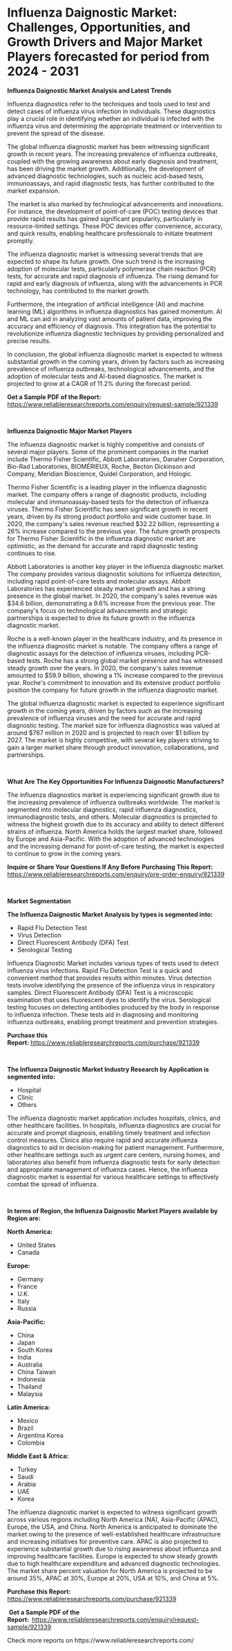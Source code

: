 <p><h1>Influenza Daignostic Market: Challenges, Opportunities, and Growth Drivers and Major Market Players forecasted for period from 2024 - 2031</h1></p><p><strong>Influenza Daignostic Market Analysis and Latest Trends</strong></p>
<p><p>Influenza diagnostics refer to the techniques and tools used to test and detect cases of influenza virus infection in individuals. These diagnostics play a crucial role in identifying whether an individual is infected with the influenza virus and determining the appropriate treatment or intervention to prevent the spread of the disease. </p><p>The global influenza diagnostic market has been witnessing significant growth in recent years. The increasing prevalence of influenza outbreaks, coupled with the growing awareness about early diagnosis and treatment, has been driving the market growth. Additionally, the development of advanced diagnostic technologies, such as nucleic acid-based tests, immunoassays, and rapid diagnostic tests, has further contributed to the market expansion.</p><p>The market is also marked by technological advancements and innovations. For instance, the development of point-of-care (POC) testing devices that provide rapid results has gained significant popularity, particularly in resource-limited settings. These POC devices offer convenience, accuracy, and quick results, enabling healthcare professionals to initiate treatment promptly.</p><p>The influenza diagnostic market is witnessing several trends that are expected to shape its future growth. One such trend is the increasing adoption of molecular tests, particularly polymerase chain reaction (PCR) tests, for accurate and rapid diagnosis of influenza. The rising demand for rapid and early diagnosis of influenza, along with the advancements in PCR technology, has contributed to the market growth.</p><p>Furthermore, the integration of artificial intelligence (AI) and machine learning (ML) algorithms in influenza diagnostics has gained momentum. AI and ML can aid in analyzing vast amounts of patient data, improving the accuracy and efficiency of diagnosis. This integration has the potential to revolutionize influenza diagnostic techniques by providing personalized and precise results.</p><p>In conclusion, the global influenza diagnostic market is expected to witness substantial growth in the coming years, driven by factors such as increasing prevalence of influenza outbreaks, technological advancements, and the adoption of molecular tests and AI-based diagnostics. The market is projected to grow at a CAGR of 11.2% during the forecast period.</p></p>
<p><strong>Get a Sample PDF of the Report:&nbsp;</strong> <a href="https://www.reliableresearchreports.com/enquiry/request-sample/921339">https://www.reliableresearchreports.com/enquiry/request-sample/921339</a></p>
<p>&nbsp;</p>
<p><strong>Influenza Daignostic Major Market Players</strong></p>
<p><p>The influenza diagnostic market is highly competitive and consists of several major players. Some of the prominent companies in the market include Thermo Fisher Scientific, Abbott Laboratories, Danaher Corporation, Bio-Rad Laboratories, BIOMÉRIEUX, Roche, Becton Dickinson and Company, Meridian Bioscience, Quidel Corporation, and Hologic.</p><p>Thermo Fisher Scientific is a leading player in the influenza diagnostic market. The company offers a range of diagnostic products, including molecular and immunoassay-based tests for the detection of influenza viruses. Thermo Fisher Scientific has seen significant growth in recent years, driven by its strong product portfolio and wide customer base. In 2020, the company's sales revenue reached $32.22 billion, representing a 26% increase compared to the previous year. The future growth prospects for Thermo Fisher Scientific in the influenza diagnostic market are optimistic, as the demand for accurate and rapid diagnostic testing continues to rise.</p><p>Abbott Laboratories is another key player in the influenza diagnostic market. The company provides various diagnostic solutions for influenza detection, including rapid point-of-care tests and molecular assays. Abbott Laboratories has experienced steady market growth and has a strong presence in the global market. In 2020, the company's sales revenue was $34.6 billion, demonstrating a 9.6% increase from the previous year. The company's focus on technological advancements and strategic partnerships is expected to drive its future growth in the influenza diagnostic market.</p><p>Roche is a well-known player in the healthcare industry, and its presence in the influenza diagnostic market is notable. The company offers a range of diagnostic assays for the detection of influenza viruses, including PCR-based tests. Roche has a strong global market presence and has witnessed steady growth over the years. In 2020, the company's sales revenue amounted to $59.9 billion, showing a 1% increase compared to the previous year. Roche's commitment to innovation and its extensive product portfolio position the company for future growth in the influenza diagnostic market.</p><p>The global influenza diagnostic market is expected to experience significant growth in the coming years, driven by factors such as the increasing prevalence of influenza viruses and the need for accurate and rapid diagnostic testing. The market size for influenza diagnostics was valued at around $767 million in 2020 and is projected to reach over $1 billion by 2027. The market is highly competitive, with several key players striving to gain a larger market share through product innovation, collaborations, and partnerships.</p></p>
<p>&nbsp;</p>
<p><strong>What Are The Key Opportunities For Influenza Daignostic Manufacturers?</strong></p>
<p><p>The influenza diagnostics market is experiencing significant growth due to the increasing prevalence of influenza outbreaks worldwide. The market is segmented into molecular diagnostics, rapid influenza diagnostics, immunodiagnostic tests, and others. Molecular diagnostics is projected to witness the highest growth due to its accuracy and ability to detect different strains of influenza. North America holds the largest market share, followed by Europe and Asia-Pacific. With the adoption of advanced technologies and the increasing demand for point-of-care testing, the market is expected to continue to grow in the coming years.</p></p>
<p><strong>Inquire or Share Your Questions If Any Before Purchasing This Report:</strong> <a href="https://www.reliableresearchreports.com/enquiry/pre-order-enquiry/921339">https://www.reliableresearchreports.com/enquiry/pre-order-enquiry/921339</a></p>
<p>&nbsp;</p>
<p><strong>Market Segmentation</strong></p>
<p><strong>The Influenza Daignostic Market Analysis by types is segmented into:</strong></p>
<p><ul><li>Rapid Flu Detection Test</li><li>Virus Detection</li><li>Direct Fluorescent Antibody (DFA) Test</li><li>Serological Testing</li></ul></p>
<p><p>Influenza Diagnostic Market includes various types of tests used to detect influenza virus infections. Rapid Flu Detection Test is a quick and convenient method that provides results within minutes. Virus detection tests involve identifying the presence of the influenza virus in respiratory samples. Direct Fluorescent Antibody (DFA) Test is a microscopic examination that uses fluorescent dyes to identify the virus. Serological testing focuses on detecting antibodies produced by the body in response to influenza infection. These tests aid in diagnosing and monitoring influenza outbreaks, enabling prompt treatment and prevention strategies.</p></p>
<p><strong>Purchase this Report:&nbsp;</strong><a href="https://www.reliableresearchreports.com/purchase/921339">https://www.reliableresearchreports.com/purchase/921339</a></p>
<p>&nbsp;</p>
<p><strong>The Influenza Daignostic Market Industry Research by Application is segmented into:</strong></p>
<p><ul><li>Hospital</li><li>Clinic</li><li>Others</li></ul></p>
<p><p>The influenza diagnostic market application includes hospitals, clinics, and other healthcare facilities. In hospitals, influenza diagnostics are crucial for accurate and prompt diagnosis, enabling timely treatment and infection control measures. Clinics also require rapid and accurate influenza diagnostics to aid in decision-making for patient management. Furthermore, other healthcare settings such as urgent care centers, nursing homes, and laboratories also benefit from influenza diagnostic tests for early detection and appropriate management of influenza cases. Hence, the influenza diagnostic market is essential for various healthcare settings to effectively combat the spread of influenza.</p></p>
<p>&nbsp;</p>
<p><strong>In terms of Region, the Influenza Daignostic Market Players available by Region are:</strong></p>
<p>
    <p> <strong> North America: </strong>
        <ul>
            <li>United States</li>
            <li>Canada</li>
        </ul>
        </p> 
    <p> <strong> Europe: </strong>
        <ul>
            <li>Germany</li>
            <li>France</li>
            <li>U.K.</li>
            <li>Italy</li>
            <li>Russia</li>
        </ul>
        </p> 
    <p> <strong> Asia-Pacific: </strong>
        <ul>
            <li>China</li>
            <li>Japan</li>
            <li>South Korea</li>
            <li>India</li>
            <li>Australia</li>
            <li>China Taiwan</li>
            <li>Indonesia</li>
            <li>Thailand</li>
            <li>Malaysia</li>
        </ul>
        </p> 
    <p> <strong> Latin America: </strong>
        <ul>
            <li>Mexico</li>
            <li>Brazil</li>
            <li>Argentina Korea</li>
            <li>Colombia</li>
        </ul>
        </p> 
    <p> <strong> Middle East & Africa: </strong>
        <ul>
            <li>Turkey</li>
            <li>Saudi</li>
            <li>Arabia</li>
            <li>UAE</li>
            <li>Korea</li>
        </ul>
    </p>
    </p>
<p><p>The influenza diagnostic market is expected to witness significant growth across various regions including North America (NA), Asia-Pacific (APAC), Europe, the USA, and China. North America is anticipated to dominate the market owing to the presence of well-established healthcare infrastructure and increasing initiatives for preventive care. APAC is also projected to experience substantial growth due to rising awareness about influenza and improving healthcare facilities. Europe is expected to show steady growth due to high healthcare expenditure and advanced diagnostic technologies. The market share percent valuation for North America is projected to be around 35%, APAC at 30%, Europe at 20%, USA at 10%, and China at 5%.</p></p>
<p><strong>Purchase this Report: </strong><a href="https://www.reliableresearchreports.com/purchase/921339">https://www.reliableresearchreports.com/purchase/921339</a></p>
<p>&nbsp;<strong>Get a Sample PDF of the Report:&nbsp;&nbsp;</strong><a href="https://www.reliableresearchreports.com/enquiry/request-sample/921339">https://www.reliableresearchreports.com/enquiry/request-sample/921339</a></p>
<p><strong></strong></p>
<p>Check more reports on https://www.reliableresearchreports.com/</p>